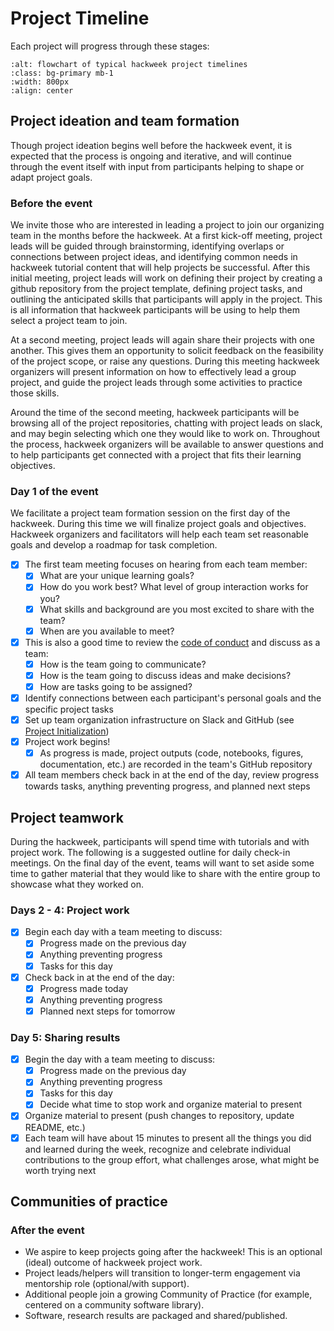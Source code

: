 # Project Timeline

Each project will progress through these stages: 

```{image} ../img/project-timeline.png
:alt: flowchart of typical hackweek project timelines
:class: bg-primary mb-1
:width: 800px
:align: center
```

## **Project ideation and team formation**

Though project ideation begins well before the hackweek event, it is expected that the process is ongoing and iterative, and will continue through the event itself with input from participants helping to shape or adapt project goals.

### Before the event

We invite those who are interested in leading a project to join our organizing team in the months before the hackweek. At a first kick-off meeting, project leads will be guided through brainstorming, identifying overlaps or connections between project ideas, and identifying common needs in hackweek tutorial content that will help projects be successful. After this initial meeting, project leads will work on defining their project by creating a github repository from the project template, defining project tasks, and outlining the anticipated skills that participants will apply in the project. This is all information that hackweek participants will be using to help them select a project team to join.

At a second meeting, project leads will again share their projects with one another. This gives them an opportunity to solicit feedback on the feasibility of the project scope, or raise any questions. During this meeting hackweek organizers will present information on how to effectively lead a group project, and guide the project leads through some activities to practice those skills. 

Around the time of the second meeting, hackweek participants will be browsing all of the project repositories, chatting with project leads on slack, and may begin selecting which one they would like to work on. Throughout the process, hackweek organizers will be available to answer questions and to help participants get connected with a project that fits their learning objectives.


### Day 1 of the event

We facilitate a project team formation session on the first day of the hackweek. During this time we will finalize project goals and objectives. Hackweek organizers and facilitators will help each team set reasonable goals and develop a roadmap for task completion.

* [x] The first team meeting focuses on hearing from each team member:
    * [x] What are your unique learning goals? 
    * [x] How do you work best? What level of group interaction works for you?
    * [x] What skills and background are you most excited to share with the team?
    * [x] When are you available to meet?
* [x] This is also a good time to review the [code of conduct](../CoC.md) and discuss as a team:
    * [x] How is the team going to communicate?
    * [x] How is the team going to discuss ideas and make decisions?
    * [x] How are tasks going to be assigned?
* [x] Identify connections between each participant's personal goals and the specific project tasks
* [x] Set up team organization infrastructure on Slack and GitHub (see [Project Initialization](project_initialization)) 
* [x] Project work begins!
    * [x] As progress is made, project outputs (code, notebooks, figures, documentation, etc.) are recorded in the team's GitHub repository
* [x] All team members check back in at the end of the day, review progress towards tasks, anything preventing progress, and planned next steps

## **Project teamwork**

During the hackweek, participants will spend time with tutorials and with project work. The following is a suggested outline for daily check-in meetings. On the final day of the event, teams will want to set aside some time to gather material that they would like to share with the entire group to showcase what they worked on.

### Days 2 - 4: Project work

* [x] Begin each day with a team meeting to discuss:
    * [x] Progress made on the previous day
    * [x] Anything preventing progress
    * [x] Tasks for this day
* [x] Check back in at the end of the day:
    * [x] Progress made today
    * [x] Anything preventing progress
    * [x] Planned next steps for tomorrow

### Day 5: Sharing results

* [x] Begin the day with a team meeting to discuss:
    * [x] Progress made on the previous day
    * [x] Anything preventing progress
    * [x] Tasks for this day
    * [x] Decide what time to stop work and organize material to present
* [x] Organize material to present (push changes to repository, update README, etc.)
* [x] Each team will have about 15 minutes to present all the things you did and learned during the week, recognize and celebrate individual contributions to the group effort, what challenges arose, what might be worth trying next

## **Communities of practice**

### After the event

* We aspire to keep projects going after the hackweek! This is an optional (ideal) outcome of hackweek project work.
* Project leads/helpers will transition to longer-term engagement via mentorship role (optional/with support).
* Additional people join a growing Community of Practice (for example, centered on a community software library).
* Software, research results are packaged and shared/published.



